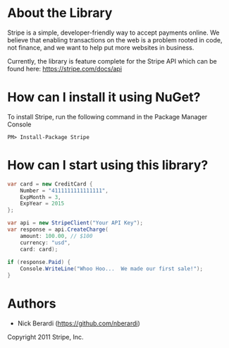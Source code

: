 # About the Library

Stripe is a simple, developer-friendly way to accept payments online. We believe that enabling transactions on the web is a problem rooted in code, not finance, and we want to help put more websites in business.

Currently, the library is feature complete for the Stripe API which can be found here: https://stripe.com/docs/api

# How can I install it using NuGet?

To install Stripe, run the following command in the Package Manager Console

```
PM> Install-Package Stripe
```

# How can I start using this library?

```csharp
var card = new CreditCard {
    Number = "4111111111111111",
    ExpMonth = 3,
    ExpYear = 2015
};

var api = new StripeClient("Your API Key");
var response = api.CreateCharge(
    amount: 100.00, // $100
    currency: "usd",
    card: card);
    
if (response.Paid) {
    Console.WriteLine("Whoo Hoo...  We made our first sale!");
}
```

# Authors

*	Nick Berardi (https://github.com/nberardi)

Copyright 2011 Stripe, Inc.